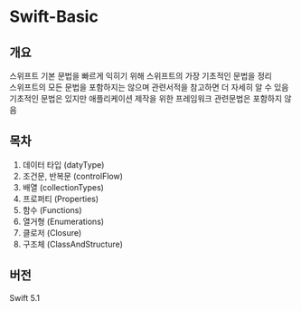 # Swift-Basic

## 개요
스위프트 기본 문법을 빠르게 익히기 위해 스위프트의 가장 기초적인 문법을 정리  
스위프트의 모든 문법을 포함하지는 않으며 관련서적을 참고하면 더 자세히 알 수 있음
기초적인 문법은 있지만 애플리케이션 제작을 위한 프레임워크 관련문법은 포함하지 않음

## 목차
1. 데이터 타입 (datyType)
2. 조건문, 반복문 (controlFlow)
3. 배열 (collectionTypes)
4. 프로퍼티 (Properties)
5. 함수 (Functions)
6. 열거형 (Enumerations)
7. 클로저 (Closure)
8. 구조체 (ClassAndStructure)

## 버전
Swift 5.1
